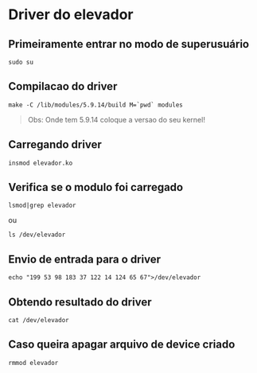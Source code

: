 # Driver do elevador

## Primeiramente entrar no modo de superusuário
```shell
sudo su
```

## Compilacao do driver
```shell
make -C /lib/modules/5.9.14/build M=`pwd` modules
```
> Obs: Onde tem 5.9.14 coloque a versao do seu kernel!

## Carregando driver
```shell
insmod elevador.ko
```
## Verifica se o modulo foi carregado
```shell
lsmod|grep elevador
```
ou
```shell
ls /dev/elevador
```

## Envio de entrada para o driver
```shell
echo "199 53 98 183 37 122 14 124 65 67">/dev/elevador
```
## Obtendo resultado do driver
```shell
cat /dev/elevador
```

## Caso queira apagar arquivo de device criado
```shell
rmmod elevador
```

